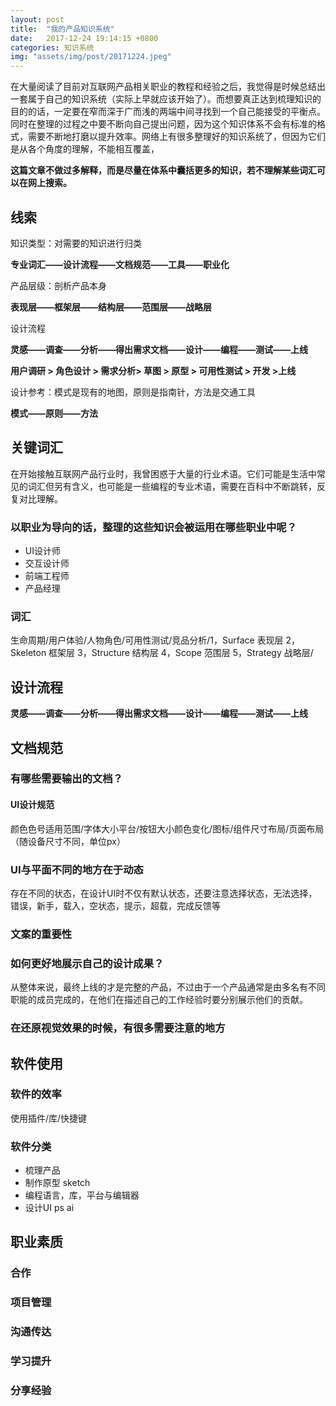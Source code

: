 ```yaml
---
layout: post
title:  "我的产品知识系统"
date:   2017-12-24 19:14:15 +0800
categories: 知识系统
img: "assets/img/post/20171224.jpeg"
---
```



在大量阅读了目前对互联网产品相关职业的教程和经验之后，我觉得是时候总结出一套属于自己的知识系统（实际上早就应该开始了）。而想要真正达到梳理知识的目的的话，一定要在窄而深于广而浅的两端中间寻找到一个自己能接受的平衡点。同时在整理的过程之中要不断向自己提出问题，因为这个知识体系不会有标准的格式，需要不断地打磨以提升效率。网络上有很多整理好的知识系统了，但因为它们是从各个角度的理解，不能相互覆盖，

**这篇文章不做过多解释，而是尽量在体系中囊括更多的知识，若不理解某些词汇可以在网上搜索。**

<!-- more -->

## 线索

知识类型：对需要的知识进行归类

**专业词汇——设计流程——文档规范——工具——职业化**

产品层级：剖析产品本身
 
**表现层——框架层——结构层——范围层——战略层**

设计流程

**灵感——调查——分析——得出需求文档——设计——编程——测试——上线**

**用户调研 > 角色设计 > 需求分析> 草图 > 原型 > 可用性测试 > 开发 >上线**

设计参考：模式是现有的地图，原则是指南针，方法是交通工具

**模式——原则——方法**



## 关键词汇
在开始接触互联网产品行业时，我曾困惑于大量的行业术语。它们可能是生活中常见的词汇但另有含义，也可能是一些编程的专业术语，需要在百科中不断跳转，反复对比理解。
### 以职业为导向的话，整理的这些知识会被运用在哪些职业中呢？
* UI设计师
* 交互设计师
* 前端工程师
* 产品经理

### 词汇
生命周期/用户体验/人物角色/可用性测试/竞品分析/1，Surface 表现层
2，Skeleton 框架层
3，Structure 结构层
4，Scope 范围层
5，Strategy 战略层/


## 设计流程
**灵感——调查——分析——得出需求文档——设计——编程——测试——上线**


## 文档规范
### 有哪些需要输出的文档？
#### UI设计规范
颜色色号适用范围/字体大小平台/按钮大小颜色变化/图标/组件尺寸布局/页面布局（随设备尺寸不同，单位px）
### UI与平面不同的地方在于动态
存在不同的状态，在设计UI时不仅有默认状态，还要注意选择状态，无法选择，错误，新手，载入，空状态，提示，超载，完成反馈等
### 文案的重要性
### 如何更好地展示自己的设计成果？
从整体来说，最终上线的才是完整的产品，不过由于一个产品通常是由多名有不同职能的成员完成的，在他们在描述自己的工作经验时要分别展示他们的贡献。
### 在还原视觉效果的时候，有很多需要注意的地方

## 软件使用
### 软件的效率
使用插件/库/快捷键
### 软件分类
* 梳理产品
* 制作原型 sketch
* 编程语言，库，平台与编辑器
* 设计UI ps ai

## 职业素质
### 合作
### 项目管理
### 沟通传达
### 学习提升
### 分享经验